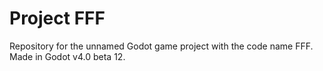 # Project FFF
Repository for the unnamed Godot game project with the code name FFF.
Made in Godot v4.0 beta 12.
